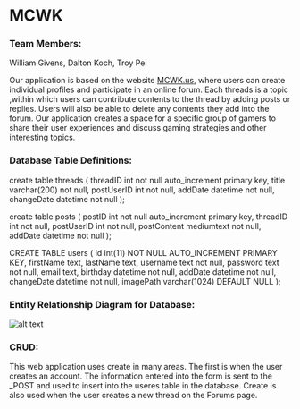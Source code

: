 # MCWK

### Team Members:
William Givens,
Dalton Koch,
Troy Pei

Our application is based on the website 
[MCWK.us](https://ec2-52-14-189-142.us-east-2.compute.amazonaws.com/MCWK/home.php), where users can create individual profiles and participate in an online forum. Each threads is a topic ,within which users can contribute contents to the thread by adding posts or replies. Users will also be able to delete any contents they add into the forum. Our application creates a space for a specific group of gamers to share their user experiences and discuss gaming strategies and other interesting topics.

### Database Table Definitions:
create table threads (
	threadID int not null auto_increment primary key,
title varchar(200) not null,
    	postUserID int not null,
    	addDate datetime not null,
   	changeDate datetime not null
);

create table posts (
	postID int not null auto_increment primary key,
    	threadID int not null,
    	postUserID int not null,
    	postContent mediumtext not null,
    	addDate datetime not null
); 

CREATE TABLE users (
  id int(11) NOT NULL AUTO_INCREMENT PRIMARY KEY,
  firstName text,
  lastName text,
  username text not null,
  password text not null,
  email text,
  birthday datetime not null,
  addDate datetime not null,
  changeDate datetime not null,
  imagePath varchar(1024) DEFAULT NULL
);

### Entity Relationship Diagram for Database:

![alt text](MCWK/Database_ERD.jpeg)

### CRUD:
This web application uses create in many areas. The first is when the user creates an account. The information entered into the form is sent to the _POST
and used to insert into the useres table in the database. Create is also used when the user creates a new thread on the Forums page.






